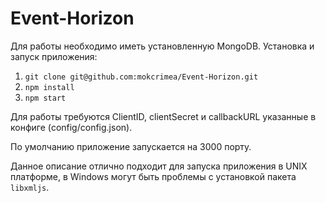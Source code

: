 Event-Horizon
=============
Для работы необходимо иметь установленную MongoDB. 
Установка и запуск приложения:
1. `git clone git@github.com:mokcrimea/Event-Horizon.git`
2. `npm install`
3. `npm start`

Для работы требуются ClientID, clientSecret и callbackURL указанные в конфиге (config/config.json).

По умолчанию приложение запускается на 3000 порту.

Данное описание отлично подходит для запуска приложения в UNIX платформе, в Windows могут быть проблемы с установкой пакета `libxmljs`.
